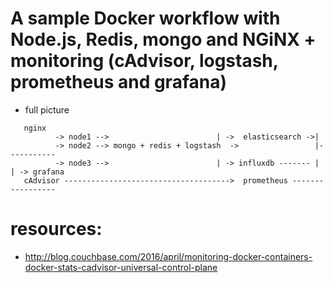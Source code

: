 # A sample Docker workflow with Node.js, Redis, mongo and NGiNX + monitoring (cAdvisor, logstash, prometheus and grafana)

* full picture
```
   nginx
          -> node1 -->                        | ->  elasticsearch ->|
          -> node2 --> mongo + redis + logstash  ->                 |-----------
          -> node3 -->                        | -> influxdb ------- |           | -> grafana   
   cAdvisor ------------------------------------->  prometheus -----------------
```

# resources:
 * http://blog.couchbase.com/2016/april/monitoring-docker-containers-docker-stats-cadvisor-universal-control-plane
